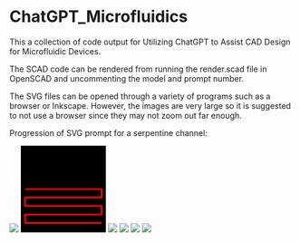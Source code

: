 # ChatGPT_Microfluidics

This a collection of code output for Utilizing ChatGPT to Assist CAD Design for Microfluidic Devices. 

The SCAD code can be rendered from running the render.scad file in OpenSCAD and uncommenting the model and prompt
number.

The SVG files can be opened through a variety of programs such as a browser or Inkscape. However, the images 
are very large so it is suggested to not use a browser since they may not zoom out far enough.


Progression of SVG prompt for a serpentine channel:

<img src="./2D_svg/2D_design_1.svg" width="150"> <img src="./2D_svg/2D_design_2.svg" width="150"> <img src="./2D_svg/2D_design_3.svg" width="150"> <img src="./2D_svg/2D_design_4.svg" width="150"> <img src="./2D_svg/2D_design_5.svg" width="150"> <img src="./2D_svg/2D_design_6.svg" width="150">  
